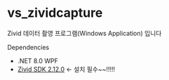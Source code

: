 # vs_zividcapture
Zivid 데이터 촬영 프로그램(Windows Application) 입니다<br>

Dependencies
 - .NET 8.0 WPF
 - [Zivid SDK 2.12.0](https://downloads.zivid.com/sdk/releases/2.12.0+6afd4961-1/windows/ZividSetup_2.12.0+6afd4961-1.exe) <- 설치 필수~~!!!!!

